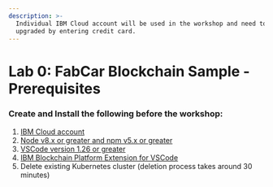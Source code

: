 ```yaml
---
description: >-
  Individual IBM Cloud account will be used in the workshop and need to be
  upgraded by entering credit card.
---
```


# Lab 0: FabCar Blockchain Sample - Prerequisites

### Create and Install the following before the workshop:

1. [IBM Cloud account](https://ibm.biz/createibmcloud)
2. [Node v8.x or greater and npm v5.x or greater](https://nodejs.org/en/download/)
3. [VSCode version 1.26 or greater](https://code.visualstudio.com/)
4. [IBM Blockchain Platform Extension for VSCode](https://marketplace.visualstudio.com/items?itemName=IBMBlockchain.ibm-blockchain-platform)
5. Delete existing Kubernetes cluster \(deletion process takes around 30 minutes\)

>



